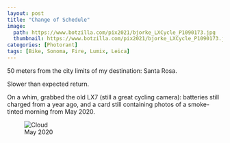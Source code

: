```yaml
---
layout: post
title: "Change of Schedule"
image:
  path: https://www.botzilla.com/pix2021/bjorke_LXCycle_P1090173.jpg
  thumbnail: https://www.botzilla.com/pix2021/bjorke_LXCycle_P1090173.jpg
categories: [Photorant]
tags: [Bike, Sonoma, Fire, Lumix, Leica]
---
```


50 meters from the city limits of my destination: Santa Rosa.

Slower than expected return.

<!--more-->

On a whim, grabbed the old LX7 (still a great cycling camera): batteries still charged from a year ago, and a card still containing photos of a smoke-tinted morning from May 2020.


<figure class="align-center">
<img alt="Cloud" src="https://www.botzilla.com/pix2021/bjorke_LXCycle_P1090147.jpg">
<figcaption>May 2020</figcaption>
</figure>
